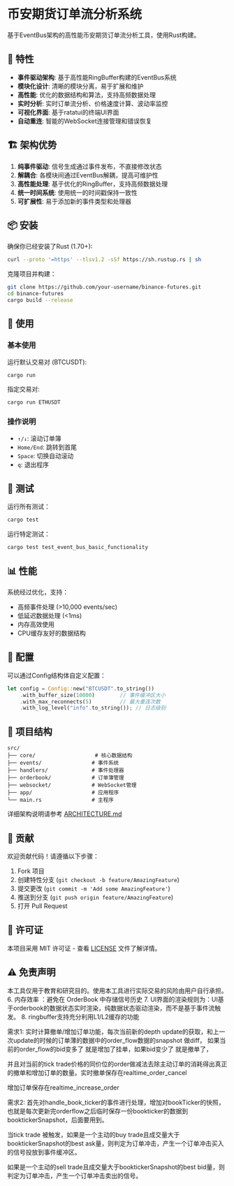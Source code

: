 # 币安期货订单流分析系统

基于EventBus架构的高性能币安期货订单流分析工具，使用Rust构建。

## 🚀 特性

- **事件驱动架构**: 基于高性能RingBuffer构建的EventBus系统
- **模块化设计**: 清晰的模块分离，易于扩展和维护
- **高性能**: 优化的数据结构和算法，支持高频数据处理
- **实时分析**: 实时订单流分析、价格速度计算、波动率监控
- **可视化界面**: 基于ratatui的终端UI界面
- **自动重连**: 智能的WebSocket连接管理和错误恢复

## 🏗️ 架构优势

1. **纯事件驱动**: 信号生成通过事件发布，不直接修改状态
2. **解耦合**: 各模块间通过EventBus解耦，提高可维护性
3. **高性能处理**: 基于优化的RingBuffer，支持高频数据处理
4. **统一时间系统**: 使用统一的时间戳保持一致性
5. **可扩展性**: 易于添加新的事件类型和处理器

## 📦 安装

确保你已经安装了Rust (1.70+):

```bash
curl --proto '=https' --tlsv1.2 -sSf https://sh.rustup.rs | sh
```

克隆项目并构建：

```bash
git clone https://github.com/your-username/binance-futures.git
cd binance-futures
cargo build --release
```

## 🚀 使用

### 基本使用

运行默认交易对 (BTCUSDT):
```bash
cargo run
```

指定交易对:
```bash
cargo run ETHUSDT
```

### 操作说明

- `↑/↓`: 滚动订单簿
- `Home/End`: 跳转到首尾
- `Space`: 切换自动滚动
- `q`: 退出程序

## 🧪 测试

运行所有测试：
```bash
cargo test
```

运行特定测试：
```bash
cargo test test_event_bus_basic_functionality
```

## 📊 性能

系统经过优化，支持：
- 高频事件处理 (>10,000 events/sec)
- 低延迟数据处理 (<1ms)
- 内存高效使用
- CPU缓存友好的数据结构

## 🔧 配置

可以通过Config结构体自定义配置：

```rust
let config = Config::new("BTCUSDT".to_string())
    .with_buffer_size(10000)        // 事件缓冲区大小
    .with_max_reconnects(5)         // 最大重连次数
    .with_log_level("info".to_string()); // 日志级别
```

## 📁 项目结构

```
src/
├── core/                   # 核心数据结构
├── events/                # 事件系统
├── handlers/              # 事件处理器
├── orderbook/             # 订单簿管理
├── websocket/             # WebSocket管理
├── app/                   # 应用程序
└── main.rs                # 主程序
```

详细架构说明请参考 [ARCHITECTURE.md](ARCHITECTURE.md)

## 🤝 贡献

欢迎贡献代码！请遵循以下步骤：

1. Fork 项目
2. 创建特性分支 (`git checkout -b feature/AmazingFeature`)
3. 提交更改 (`git commit -m 'Add some AmazingFeature'`)
4. 推送到分支 (`git push origin feature/AmazingFeature`)
5. 打开 Pull Request

## 📄 许可证

本项目采用 MIT 许可证 - 查看 [LICENSE](LICENSE) 文件了解详情。

## ⚠️ 免责声明

本工具仅用于教育和研究目的。使用本工具进行实际交易的风险由用户自行承担。
6. 内存效率 ：避免在 OrderBook 中存储信号历史
7. UI界面的渲染规则为：UI基于orderbook的数据状态实时渲染，纯数据状态驱动渲染，而不是基于事件流触发。
8. ringbuffer支持充分利用L1/L2缓存的功能

需求1:
实时计算撤单/增加订单功能，每次当前新的depth update的获取，和上一次update的时候的订单薄的数据中的order_flow数据的snapshot 做diff， 如果当前的order_flow的bid变多了 就是增加了挂单，如果bid变少了 就是撤单了，

并且对当前的tick trade价格的同价位的order做减法去除主动订单的消耗得出真正的撤单和增加订单的数量。实时撤单保存在realtime_order_cancel

增加订单保存在realtime_increase_order


需求2:
首先对handle_book_ticker的事件进行处理，增加对bookTicker的快照，也就是每次更新完orderflow之后临时保存一份bookticker的数据到booktickerSnapshot，后面要用到。

当tick trade 被触发，如果是一个主动的buy trade且成交量大于booktickerSnapshot的best ask量，则判定为订单冲击，产生一个订单冲击买入的信号投放到事件缓冲区。 

如果是一个主动的sell trade且成交量大于booktickerSnapshot的best bid量，则判定为订单冲击，产生一个订单冲击卖出的信号。
